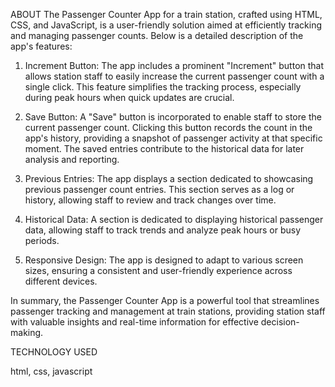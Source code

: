 ABOUT
The Passenger Counter App for a train station, crafted using HTML, CSS, and JavaScript, is a user-friendly solution aimed at efficiently tracking and managing passenger counts. Below is a detailed description of the app's features:

1. Increment Button:
The app includes a prominent "Increment" button that allows station staff to easily increase the current passenger count with a single click.
This feature simplifies the tracking process, especially during peak hours when quick updates are crucial.

2. Save Button:
A "Save" button is incorporated to enable staff to store the current passenger count. Clicking this button records the count in the app's history, providing a snapshot of passenger activity at that specific moment.
The saved entries contribute to the historical data for later analysis and reporting.

3. Previous Entries:
The app displays a section dedicated to showcasing previous passenger count entries. This section serves as a log or history, allowing staff to review and track changes over time.

4. Historical Data:
A section is dedicated to displaying historical passenger data, allowing staff to track trends and analyze peak hours or busy periods.

5. Responsive Design:
The app is designed to adapt to various screen sizes, ensuring a consistent and user-friendly experience across different devices.

In summary, the Passenger Counter App is a powerful tool that streamlines passenger tracking and management at train stations, providing station staff with valuable insights and real-time information for effective decision-making.

TECHNOLOGY USED

html,
css,
javascript
